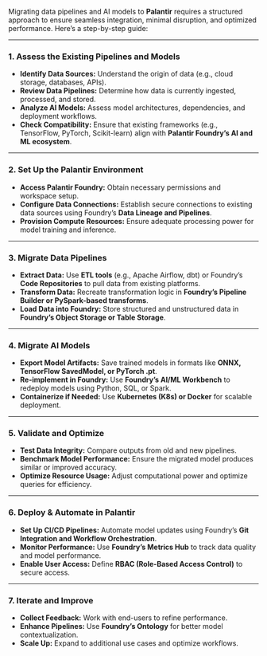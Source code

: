 Migrating data pipelines and AI models to **Palantir** requires a structured approach to ensure seamless integration, minimal disruption, and optimized performance. Here’s a step-by-step guide:

---

### **1. Assess the Existing Pipelines and Models**
- **Identify Data Sources:** Understand the origin of data (e.g., cloud storage, databases, APIs).
- **Review Data Pipelines:** Determine how data is currently ingested, processed, and stored.
- **Analyze AI Models:** Assess model architectures, dependencies, and deployment workflows.
- **Check Compatibility:** Ensure that existing frameworks (e.g., TensorFlow, PyTorch, Scikit-learn) align with **Palantir Foundry’s AI and ML ecosystem**.

---

### **2. Set Up the Palantir Environment**
- **Access Palantir Foundry:** Obtain necessary permissions and workspace setup.
- **Configure Data Connections:** Establish secure connections to existing data sources using Foundry’s **Data Lineage and Pipelines**.
- **Provision Compute Resources:** Ensure adequate processing power for model training and inference.

---

### **3. Migrate Data Pipelines**
- **Extract Data:** Use **ETL tools** (e.g., Apache Airflow, dbt) or Foundry’s **Code Repositories** to pull data from existing platforms.
- **Transform Data:** Recreate transformation logic in **Foundry’s Pipeline Builder or PySpark-based transforms**.
- **Load Data into Foundry:** Store structured and unstructured data in **Foundry’s Object Storage or Table Storage**.

---

### **4. Migrate AI Models**
- **Export Model Artifacts:** Save trained models in formats like **ONNX, TensorFlow SavedModel, or PyTorch .pt**.
- **Re-implement in Foundry:** Use **Foundry’s AI/ML Workbench** to redeploy models using Python, SQL, or Spark.
- **Containerize if Needed:** Use **Kubernetes (K8s) or Docker** for scalable deployment.

---

### **5. Validate and Optimize**
- **Test Data Integrity:** Compare outputs from old and new pipelines.
- **Benchmark Model Performance:** Ensure the migrated model produces similar or improved accuracy.
- **Optimize Resource Usage:** Adjust computational power and optimize queries for efficiency.

---

### **6. Deploy & Automate in Palantir**
- **Set Up CI/CD Pipelines:** Automate model updates using Foundry’s **Git Integration and Workflow Orchestration**.
- **Monitor Performance:** Use **Foundry’s Metrics Hub** to track data quality and model performance.
- **Enable User Access:** Define **RBAC (Role-Based Access Control)** to secure access.

---

### **7. Iterate and Improve**
- **Collect Feedback:** Work with end-users to refine performance.
- **Enhance Pipelines:** Use **Foundry’s Ontology** for better model contextualization.
- **Scale Up:** Expand to additional use cases and optimize workflows.
